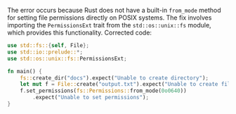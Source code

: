 The error occurs because Rust does not have a built-in `from_mode` method for setting file permissions directly on POSIX systems. The fix involves importing the `PermissionsExt` trait from the `std::os::unix::fs` module, which provides this functionality. Corrected code:

```rs
use std::fs::{self, File};
use std::io::prelude::*;
use std::os::unix::fs::PermissionsExt;

fn main() {
    fs::create_dir("docs").expect("Unable to create directory");
    let mut f = File::create("output.txt").expect("Unable to create file");
    f.set_permissions(fs::Permissions::from_mode(0o0640))
        .expect("Unable to set permissions");
}
```
